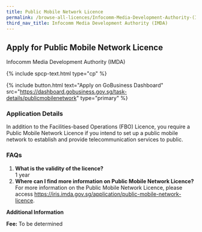 ```yaml
---
title: Public Mobile Network Licence
permalink: /browse-all-licences/Infocomm-Media-Development-Authority-(IMDA)/Public-Mobile-Network-Licence
third_nav_title: Infocomm Media Development Authority (IMDA)
---
```


## Apply for Public Mobile Network Licence

Infocomm Media Development Authority (IMDA)

{% include spcp-text.html type="cp" %}

{% include button.html text="Apply on GoBusiness Dashboard" src="https://dashboard.gobusiness.gov.sg/task-details/publicmobilenetwork" type="primary" %}

<H3>Application Details</H3>

<p>In addition to the Facilities-based Operations (FBO) Licence, you require a Public Mobile Network Licence if you intend to set up a public mobile network to establish and provide telecommunication services to public.
</p>

<h3>FAQs</h3>
<ol>
    <li>
        <strong>What is the validity of the licence?</strong>
        <br>1 year
    </li>
    <li>
        <strong>Where can I find more information on Public Mobile Network Licence?</strong>
        <br>For more information on the Public Mobile Network Licence, please access <a href="https://iris.imda.gov.sg/application/public-mobile-network-licence" target="_blank" rel="noopener">https://iris.imda.gov.sg/application/public-mobile-network-licence</a>.
    </li>
</ol>

<strong>Additional Information</strong>

<p>
    <strong>Fee:</strong> To be determined
</p>
